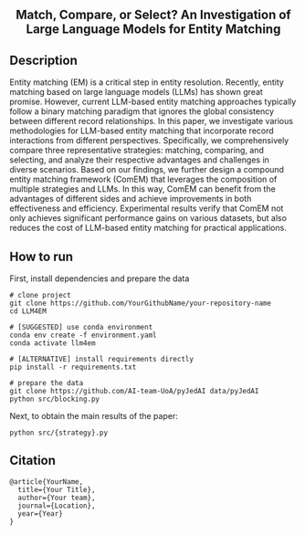 <div align="center">

<h2 id="llm4em">Match, Compare, or Select? An Investigation of Large Language Models for Entity Matching</h2>

</div>

## Description
Entity matching (EM) is a critical step in entity resolution. Recently, entity matching based on large language models (LLMs) has shown great promise. However, current LLM-based entity matching approaches typically follow a binary matching paradigm that ignores the global consistency between different record relationships. In this paper, we investigate various methodologies for LLM-based entity matching that incorporate record interactions from different perspectives. Specifically, we comprehensively compare three representative strategies: matching, comparing, and selecting, and analyze their respective advantages and challenges in diverse scenarios. Based on our findings, we further design a compound entity matching framework (ComEM) that leverages the composition of multiple strategies and LLMs. In this way, ComEM can benefit from the advantages of different sides and achieve improvements in both effectiveness and efficiency. Experimental results verify that ComEM not only achieves significant performance gains on various datasets, but also reduces the cost of LLM-based entity matching for practical applications.

## How to run
First, install dependencies and prepare the data
```console
# clone project
git clone https://github.com/YourGithubName/your-repository-name
cd LLM4EM

# [SUGGESTED] use conda environment
conda env create -f environment.yaml
conda activate llm4em

# [ALTERNATIVE] install requirements directly
pip install -r requirements.txt

# prepare the data
git clone https://github.com/AI-team-UoA/pyJedAI data/pyJedAI
python src/blocking.py
```

Next, to obtain the main results of the paper:
```console
python src/{strategy}.py
```

## Citation
```
@article{YourName,
  title={Your Title},
  author={Your team},
  journal={Location},
  year={Year}
}
```
